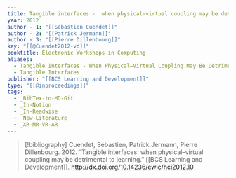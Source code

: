```yaml
---
title: Tangible interfaces -  when physical–virtual coupling may be detrimental to learning
year: 2012
author - 1: "[[Sébastien Cuendet]]"
author - 2: "[[Patrick Jermann]]"
author - 3: "[[Pierre Dillenbourg]]"
key: "[[@Cuendet2012-vd]]"
booktitle: Electronic Workshops in Computing
aliases:
  - Tangible Interfaces - When Physical–Virtual Coupling May Be Detrimental To Learning
  - Tangible Interfaces
publisher: "[[BCS Learning and Development]]"
type: "[[@inproceedings]]"
tags:
  - _BibTex-to-MD-Git
  - _In-Notion
  - _In-Readwise
  - _New-Literature
  - _XR-MR-VR-AR
---
```


> [!bibliography]
> Cuendet, Sébastien, Patrick Jermann, Pierre Dillenbourg. 2012. “Tangible interfaces: when physical–virtual coupling may be detrimental to learning.” [[BCS Learning and Development]]. http://dx.doi.org/10.14236/ewic/hci2012.10